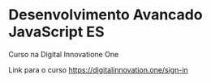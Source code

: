 # Desenvolvimento Avancado JavaScript ES
Curso na Digital Innovatione One

Link para o curso https://digitalinnovation.one/sign-in
